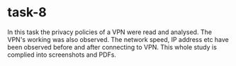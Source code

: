 # task-8
In this task the privacy policies of a VPN were read and analysed. The VPN's working was also observed. The network speed, IP address etc have been observed before and after connecting to VPN. This whole study is complied into screenshots and PDFs.
